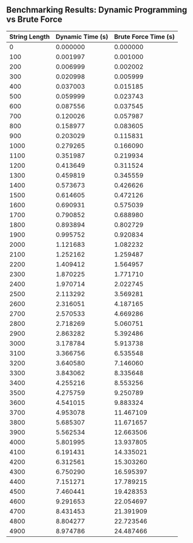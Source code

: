 ## Benchmarking Results: Dynamic Programming vs Brute Force

| String Length | Dynamic Time (s) | Brute Force Time (s) |
|--------------|-----------------|---------------------|
| 0 | 0.000000 | 0.000000 |
| 100 | 0.001997 | 0.001000 |
| 200 | 0.006999 | 0.002002 |
| 300 | 0.020998 | 0.005999 |
| 400 | 0.037003 | 0.015185 |
| 500 | 0.059999 | 0.023743 |
| 600 | 0.087556 | 0.037545 |
| 700 | 0.120026 | 0.057987 |
| 800 | 0.158977 | 0.083605 |
| 900 | 0.203029 | 0.115831 |
| 1000 | 0.279265 | 0.166090 |
| 1100 | 0.351987 | 0.219934 |
| 1200 | 0.413649 | 0.311524 |
| 1300 | 0.459819 | 0.345559 |
| 1400 | 0.573673 | 0.426626 |
| 1500 | 0.614605 | 0.472126 |
| 1600 | 0.690931 | 0.575039 |
| 1700 | 0.790852 | 0.688980 |
| 1800 | 0.893894 | 0.802729 |
| 1900 | 0.995752 | 0.920834 |
| 2000 | 1.121683 | 1.082232 |
| 2100 | 1.252162 | 1.259487 |
| 2200 | 1.409412 | 1.564957 |
| 2300 | 1.870225 | 1.771710 |
| 2400 | 1.970714 | 2.022745 |
| 2500 | 2.113292 | 3.569281 |
| 2600 | 2.316051 | 4.187165 |
| 2700 | 2.570533 | 4.669286 |
| 2800 | 2.718269 | 5.060751 |
| 2900 | 2.863282 | 5.392486 |
| 3000 | 3.178784 | 5.913738 |
| 3100 | 3.366756 | 6.535548 |
| 3200 | 3.640580 | 7.146060 |
| 3300 | 3.843062 | 8.335648 |
| 3400 | 4.255216 | 8.553256 |
| 3500 | 4.275759 | 9.250789 |
| 3600 | 4.541015 | 9.883324 |
| 3700 | 4.953078 | 11.467109 |
| 3800 | 5.685307 | 11.671657 |
| 3900 | 5.562534 | 12.663506 |
| 4000 | 5.801995 | 13.937805 |
| 4100 | 6.191431 | 14.335021 |
| 4200 | 6.312561 | 15.303260 |
| 4300 | 6.750290 | 16.595397 |
| 4400 | 7.151271 | 17.789215 |
| 4500 | 7.460441 | 19.428353 |
| 4600 | 9.291653 | 22.054697 |
| 4700 | 8.431453 | 21.391909 |
| 4800 | 8.804277 | 22.723546 |
| 4900 | 8.974786 | 24.487466 |
